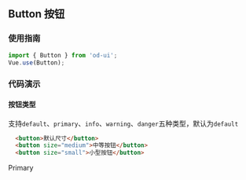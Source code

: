 
## Button 按钮

### 使用指南

``` js
import { Button } from 'od-ui';
Vue.use(Button);
```
### 代码演示
#### 按钮类型

支持`default`、`primary`、`info`、`warning`、`danger`五种类型，默认为`default`


``` html
  <button>默认尺寸</button>
  <button size="medium">中等按钮</button>
  <button size="small">小型按钮</button>
```

<od-button>Primary</od-button>